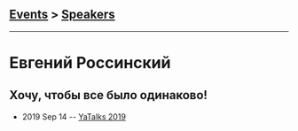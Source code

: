 ## [Events](../README.md) > [Speakers](../speakers.md)
---

# Евгений Россинский

## Хочу, чтобы все было одинаково!
- 2019 Sep 14 -- [YaTalks 2019](https://www.youtube.com/watch?v=Xg-oZp0EcYc&t=189s)    

